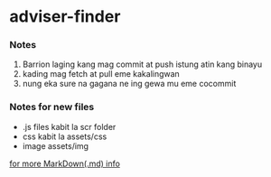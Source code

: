 # adviser-finder

### Notes

1. Barrion laging kang mag commit at push istung atin kang binayu
2. kading mag fetch at pull eme kakalingwan
3. nung eka sure na gagana ne ing gewa mu eme cocommit

### Notes for new files

- .js files kabit la scr folder
- css kabit la assets/css
- image assets/img

[for more MarkDown(.md) info](https://www.markdownguide.org/cheat-sheet/)




